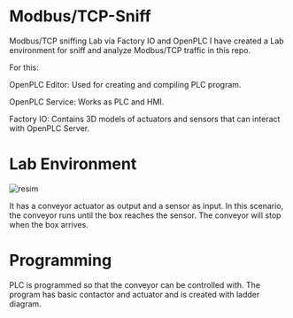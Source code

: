 # Modbus/TCP-Sniff
Modbus/TCP sniffing Lab via Factory IO and OpenPLC
I have created a Lab environment for sniff and analyze Modbus/TCP traffic in this repo.

For this:

OpenPLC Editor: Used for creating and compiling PLC program.

OpenPLC Service: Works as PLC and HMI. 

Factory IO: Contains 3D models of actuators and sensors that can interact with OpenPLC Server. 

# Lab Environment

![resim](https://github.com/don-talcapone/Modbus-Sniff/assets/135317904/7c5b1170-5c45-4001-83b9-dd96f8aa51a5)

It has a conveyor actuator as output and a sensor as input. In this scenario, the conveyor runs until the box reaches the sensor. The conveyor will stop when the box arrives.

# Programming

PLC is programmed so that the conveyor can be controlled with. The program has basic contactor and actuator and is created with ladder diagram.
